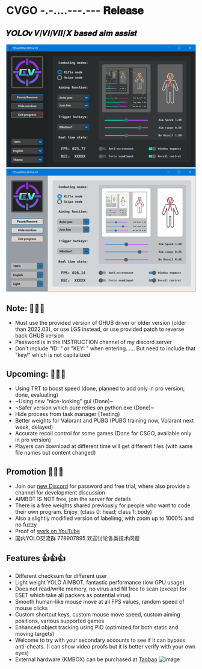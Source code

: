 # **CVGO -.-....---.--- 𝐑𝐞𝐥𝐞𝐚𝐬𝐞**
## 𝒀𝑶𝑳𝑶𝒗 𝑽/𝑽𝑰/𝑽𝑰𝑰/𝑿 𝒃𝒂𝒔𝒆𝒅 𝒂𝒊𝒎 𝒂𝒔𝒔𝒊𝒔𝒕
![image](dark_theme.png)
![image](light_theme.png)

## Note: 📖📖📖
* Must use the provided version of GHUB driver or older version (older than 2022.03), or use LGS instead, or use provided patch to reverse back GHUB version
* Password is in the INSTRUCTION channel of my discord server
* Don't include "ID: " or "KEY: " when entering...... But need to include that "key/" which is not capitalized

## Upcoming: 📆📆📆
* Using TRT to boost speed (done, planned to add only in pro version, done, evaluating)
* ~Using new "nice-looking" gui (Done)~
* ~Safer version which pure relies on python.exe (Done)~
* Hide process from task manager (Testing)
* Better weights for Valorant and PUBG (PUBG training now, Volarant next week, delayed)
* Accurate recoil control for some games (Done for CSGO, available only in pro version)
* Players can download at different time will get different files (with same file names but content changed)

## Promotion 📃📃📃
* Join our [new Discord](https://discord.gg/qkvkT7y7mZ) for password and free trial, where also provide a channel for development discussion
* AIMBOT IS NOT free, join the server for details
* There is a free weights shared previously for people who want to code their own program. Enjoy. (class 0: head; class 1: body)
* Also a slightly modified version of labelimg, with zoom up to 1000% and no fuzzy
* Proof of [work on YouTube](https://www.youtube.com/channel/UCyDKoZcyp2vDvskHFviRtag)
* 国内YOLO交流群 778907895 欢迎讨论各类技术问题

 ## Features 👍👍👍
* Different checksum for different user
* Light weight YOLO AIMBOT, fantastic performance (low GPU usage)
* Does not read/write memory, no virus and fill free to scan (except for ESET which take all packers as potential virus)
* Smooth human-like mouse move at all FPS values, random speed of mouse clicks
* Custom shortcut keys, custom mouse move speed, custom aiming positions, various supported games
* Enhanced object tracking using PID (optimized for both static and moving targets)
* Welcome to try with your secondary accounts to see if it can bypass anti-cheats. (I can show video proofs but it is better verify with your own eyes)
* External hardware (KMBOX) can be purchased at [Taobao](https://world.taobao.com/item/659201542143.htm)
![image](Kmbox_A/kmbox_a.png)
 
